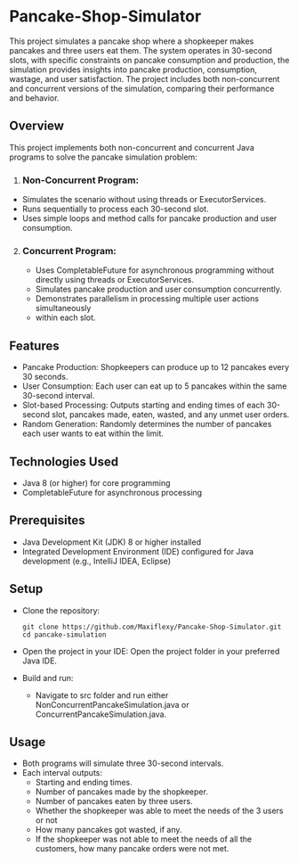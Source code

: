 # Pancake-Shop-Simulator

<p>This project simulates a pancake shop where a shopkeeper makes pancakes and three 
users eat them.
The system operates in 30-second slots, with specific constraints on
pancake consumption and production, the simulation provides insights into pancake production,
consumption, wastage, and user satisfaction.
The project includes both non-concurrent and concurrent versions of the simulation,
comparing their performance and behavior.</p>

## Overview
This project implements both non-concurrent and concurrent Java programs to solve 
the pancake simulation problem:

1. ### Non-Concurrent Program:

  * Simulates the scenario without using threads or ExecutorServices.
  * Runs sequentially to process each 30-second slot.
  * Uses simple loops and method calls for pancake production and user consumption.

2. ### Concurrent Program:

   * Uses CompletableFuture for asynchronous programming without directly using
   threads or ExecutorServices.
   * Simulates pancake production and user consumption concurrently.
   * Demonstrates parallelism in processing multiple user actions simultaneously 
   * within each slot.
   
## Features
   
* Pancake Production: Shopkeepers can produce up to 12 pancakes every 30 seconds.
* User Consumption: Each user can eat up to 5 pancakes within the same 30-second interval.
* Slot-based Processing: Outputs starting and ending times of each 30-second slot, 
pancakes made, eaten, wasted, and any unmet user orders.
* Random Generation: Randomly determines the number of pancakes each user wants to eat within the limit.


## Technologies Used
* Java 8 (or higher) for core programming
* CompletableFuture for asynchronous processing

## Prerequisites
* Java Development Kit (JDK) 8 or higher installed
* Integrated Development Environment (IDE) configured for Java development
(e.g., IntelliJ IDEA, Eclipse)

## Setup
* Clone the repository:


      git clone https://github.com/Maxiflexy/Pancake-Shop-Simulator.git
      cd pancake-simulation
 
* Open the project in your IDE: Open the project folder in your preferred Java IDE.

* Build and run:

  * Navigate to src folder and run either NonConcurrentPancakeSimulation.java 
  or ConcurrentPancakeSimulation.java.
  
## Usage
  * Both programs will simulate three 30-second intervals.
  * Each interval outputs:
    * Starting and ending times.
    * Number of pancakes made by the shopkeeper.
    * Number of pancakes eaten by three users.
    * Whether the shopkeeper was able to meet the needs of the 3 users or not
    * How many pancakes got wasted, if any.
    * If the shopkeeper was not able to meet the needs of all the customers, how many pancake
      orders were not met.

